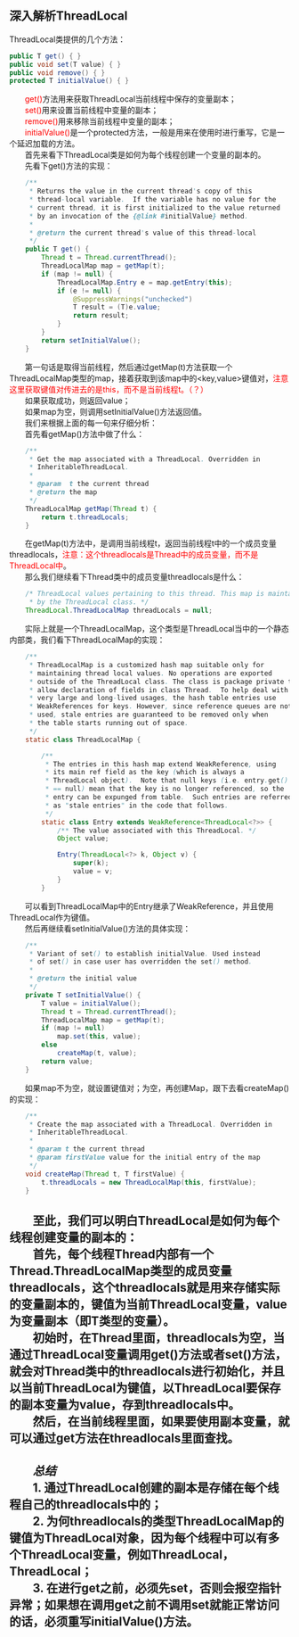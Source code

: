 ## 深入解析ThreadLocal
ThreadLocal类提供的几个方法：
``` java
public T get() { }
public void set(T value) { }
public void remove() { }
protected T initialValue() { }
```
&emsp;&emsp;<font color="red">get()</font>方法用来获取ThreadLocal当前线程中保存的变量副本；<br>
&emsp;&emsp;<font color="red">set()</font>用来设置当前线程中变量的副本；<br>
&emsp;&emsp;<font color="red">remove()</font>用来移除当前线程中变量的副本；<br>
&emsp;&emsp;<font color="red">initialValue()</font>是一个protected方法，一般是用来在使用时进行重写，它是一个延迟加载的方法。<br>
&emsp;&emsp;首先来看下ThreadLocal类是如何为每个线程创建一个变量的副本的。<br>
&emsp;&emsp;先看下get()方法的实现：
``` java
    /**
     * Returns the value in the current thread's copy of this
     * thread-local variable.  If the variable has no value for the
     * current thread, it is first initialized to the value returned
     * by an invocation of the {@link #initialValue} method.
     *
     * @return the current thread's value of this thread-local
     */
    public T get() {
        Thread t = Thread.currentThread();
        ThreadLocalMap map = getMap(t);
        if (map != null) {
            ThreadLocalMap.Entry e = map.getEntry(this);
            if (e != null) {
                @SuppressWarnings("unchecked")
                T result = (T)e.value;
                return result;
            }
        }
        return setInitialValue();
    }
```
&emsp;&emsp;第一句话是取得当前线程，然后通过getMap(t)方法获取一个ThreadLocalMap类型的map，接着获取到该map中的<key,value>键值对，<font color="red">注意这里获取键值对传进去的是this，而不是当前线程t。（？）</font><br>
&emsp;&emsp;如果获取成功，则返回value；<br>
&emsp;&emsp;如果map为空，则调用setInitialValue()方法返回值。<br>
&emsp;&emsp;我们来根据上面的每一句来仔细分析：<br>
&emsp;&emsp;首先看getMap()方法中做了什么：<br>
``` java
    /**
     * Get the map associated with a ThreadLocal. Overridden in
     * InheritableThreadLocal.
     *
     * @param  t the current thread
     * @return the map
     */
    ThreadLocalMap getMap(Thread t) {
        return t.threadLocals;
    }
```
&emsp;&emsp;在getMap(t)方法中，是调用当前线程t，返回当前线程t中的一个成员变量threadlocals，<font color="red">注意：这个threadlocals是Thread中的成员变量，而不是ThreadLocal中</font>。<br>
&emsp;&emsp;那么我们继续看下Thread类中的成员变量threadlocals是什么：<br>
``` java
    /* ThreadLocal values pertaining to this thread. This map is maintained
     * by the ThreadLocal class. */
    ThreadLocal.ThreadLocalMap threadLocals = null;
```
&emsp;&emsp;实际上就是一个ThreadLocalMap，这个类型是ThreadLocal当中的一个静态内部类，我们看下ThreadLocalMap的实现：<br>
``` java
    /**
     * ThreadLocalMap is a customized hash map suitable only for
     * maintaining thread local values. No operations are exported
     * outside of the ThreadLocal class. The class is package private to
     * allow declaration of fields in class Thread.  To help deal with
     * very large and long-lived usages, the hash table entries use
     * WeakReferences for keys. However, since reference queues are not
     * used, stale entries are guaranteed to be removed only when
     * the table starts running out of space.
     */
    static class ThreadLocalMap {

        /**
         * The entries in this hash map extend WeakReference, using
         * its main ref field as the key (which is always a
         * ThreadLocal object).  Note that null keys (i.e. entry.get()
         * == null) mean that the key is no longer referenced, so the
         * entry can be expunged from table.  Such entries are referred to
         * as "stale entries" in the code that follows.
         */
        static class Entry extends WeakReference<ThreadLocal<?>> {
            /** The value associated with this ThreadLocal. */
            Object value;

            Entry(ThreadLocal<?> k, Object v) {
                super(k);
                value = v;
            }
        }
```
&emsp;&emsp;可以看到ThreadLocalMap中的Entry继承了WeakReference，并且使用ThreadLocal作为键值。<br>
&emsp;&emsp;然后再继续看setInitialValue()方法的具体实现：<br>
``` java
    /**
     * Variant of set() to establish initialValue. Used instead
     * of set() in case user has overridden the set() method.
     *
     * @return the initial value
     */
    private T setInitialValue() {
        T value = initialValue();
        Thread t = Thread.currentThread();
        ThreadLocalMap map = getMap(t);
        if (map != null)
            map.set(this, value);
        else
            createMap(t, value);
        return value;
    }
```
&emsp;&emsp;如果map不为空，就设置键值对；为空，再创建Map，跟下去看createMap()的实现：<br>
``` java
    /**
     * Create the map associated with a ThreadLocal. Overridden in
     * InheritableThreadLocal.
     *
     * @param t the current thread
     * @param firstValue value for the initial entry of the map
     */
    void createMap(Thread t, T firstValue) {
        t.threadLocals = new ThreadLocalMap(this, firstValue);
    }
```
&emsp;&emsp;至此，我们可以明白ThreadLocal是如何为每个线程创建变量的副本的：<br>
&emsp;&emsp;首先，每个线程Thread内部有一个Thread.ThreadLocalMap类型的成员变量threadlocals，这个threadlocals就是用来存储实际的变量副本的，键值为当前ThreadLocal变量，value为变量副本（即T类型的变量）。<br>
&emsp;&emsp;初始时，在Thread里面，threadlocals为空，当通过ThreadLocal变量调用get()方法或者set()方法，就会对Thread类中的threadlocals进行初始化，并且以当前ThreadLocal为键值，以ThreadLocal要保存的副本变量为value，存到threadlocals中。<br>
&emsp;&emsp;然后，在当前线程里面，如果要使用副本变量，就可以通过get方法在threadlocals里面查找。<br>
---
&emsp;&emsp;*总结*<br>
&emsp;&emsp;1. 通过ThreadLocal创建的副本是存储在每个线程自己的threadlocals中的；<br>
&emsp;&emsp;2. 为何threadlocals的类型ThreadLocalMap的键值为ThreadLocal对象，因为每个线程中可以有多个ThreadLocal变量，例如ThreadLocal<Student>，ThreadLocal<Teacher>；<br>
&emsp;&emsp;3. 在进行get之前，必须先set，否则会报空指针异常；如果想在调用get之前不调用set就能正常访问的话，必须重写initialValue()方法。
---
